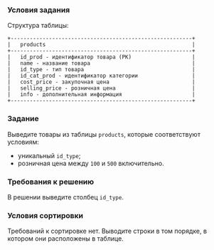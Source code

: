 ### Условия задания

Структура таблицы:

```
+---------------------------------------------------------+
|   products                                              |
+---------------------------------------------------------+
|   id_prod - идентификатор товара (PK)                   |
|   name - название товара                                |
|   id_type - тип товара                                  |
|   id_cat_prod - идентификатор категории                 |
|   cost_price - закупочная цена                          |
|   selling_price - розничная цена                        |
|   info - дополнительная информация                      |
+---------------------------------------------------------+
```

### Задание

Выведите товары из таблицы `products`, которые соответствуют условиям:

* уникальный `id_type`;
* розничная цена между `100` и `500` включительно.

### Требования к решению

В решении выведите столбец `id_type`.

### Условия сортировки

Требований к сортировке нет. Выводите строки в том порядке, в котором они расположены в таблице.